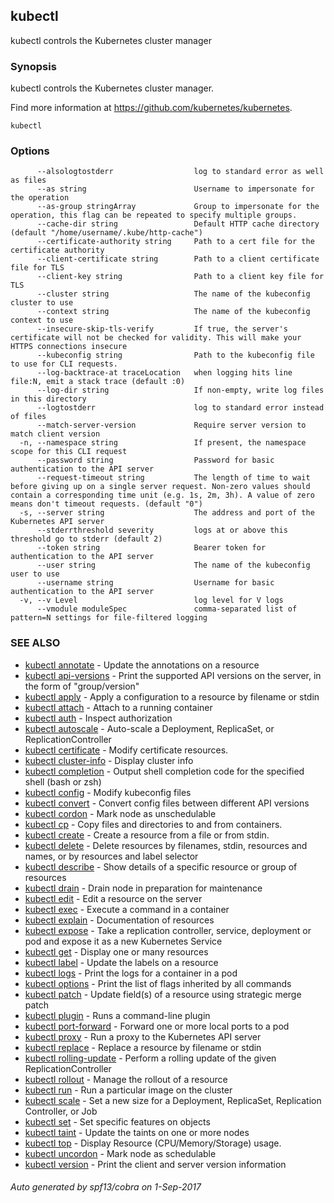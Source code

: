## kubectl

kubectl controls the Kubernetes cluster manager

### Synopsis


kubectl controls the Kubernetes cluster manager. 

Find more information at https://github.com/kubernetes/kubernetes.

```
kubectl
```

### Options

```
      --alsologtostderr                  log to standard error as well as files
      --as string                        Username to impersonate for the operation
      --as-group stringArray             Group to impersonate for the operation, this flag can be repeated to specify multiple groups.
      --cache-dir string                 Default HTTP cache directory (default "/home/username/.kube/http-cache")
      --certificate-authority string     Path to a cert file for the certificate authority
      --client-certificate string        Path to a client certificate file for TLS
      --client-key string                Path to a client key file for TLS
      --cluster string                   The name of the kubeconfig cluster to use
      --context string                   The name of the kubeconfig context to use
      --insecure-skip-tls-verify         If true, the server's certificate will not be checked for validity. This will make your HTTPS connections insecure
      --kubeconfig string                Path to the kubeconfig file to use for CLI requests.
      --log-backtrace-at traceLocation   when logging hits line file:N, emit a stack trace (default :0)
      --log-dir string                   If non-empty, write log files in this directory
      --logtostderr                      log to standard error instead of files
      --match-server-version             Require server version to match client version
  -n, --namespace string                 If present, the namespace scope for this CLI request
      --password string                  Password for basic authentication to the API server
      --request-timeout string           The length of time to wait before giving up on a single server request. Non-zero values should contain a corresponding time unit (e.g. 1s, 2m, 3h). A value of zero means don't timeout requests. (default "0")
  -s, --server string                    The address and port of the Kubernetes API server
      --stderrthreshold severity         logs at or above this threshold go to stderr (default 2)
      --token string                     Bearer token for authentication to the API server
      --user string                      The name of the kubeconfig user to use
      --username string                  Username for basic authentication to the API server
  -v, --v Level                          log level for V logs
      --vmodule moduleSpec               comma-separated list of pattern=N settings for file-filtered logging
```

### SEE ALSO
* [kubectl annotate](kubectl_annotate.md)	 - Update the annotations on a resource
* [kubectl api-versions](kubectl_api-versions.md)	 - Print the supported API versions on the server, in the form of "group/version"
* [kubectl apply](kubectl_apply.md)	 - Apply a configuration to a resource by filename or stdin
* [kubectl attach](kubectl_attach.md)	 - Attach to a running container
* [kubectl auth](kubectl_auth.md)	 - Inspect authorization
* [kubectl autoscale](kubectl_autoscale.md)	 - Auto-scale a Deployment, ReplicaSet, or ReplicationController
* [kubectl certificate](kubectl_certificate.md)	 - Modify certificate resources.
* [kubectl cluster-info](kubectl_cluster-info.md)	 - Display cluster info
* [kubectl completion](kubectl_completion.md)	 - Output shell completion code for the specified shell (bash or zsh)
* [kubectl config](kubectl_config.md)	 - Modify kubeconfig files
* [kubectl convert](kubectl_convert.md)	 - Convert config files between different API versions
* [kubectl cordon](kubectl_cordon.md)	 - Mark node as unschedulable
* [kubectl cp](kubectl_cp.md)	 - Copy files and directories to and from containers.
* [kubectl create](kubectl_create.md)	 - Create a resource from a file or from stdin.
* [kubectl delete](kubectl_delete.md)	 - Delete resources by filenames, stdin, resources and names, or by resources and label selector
* [kubectl describe](kubectl_describe.md)	 - Show details of a specific resource or group of resources
* [kubectl drain](kubectl_drain.md)	 - Drain node in preparation for maintenance
* [kubectl edit](kubectl_edit.md)	 - Edit a resource on the server
* [kubectl exec](kubectl_exec.md)	 - Execute a command in a container
* [kubectl explain](kubectl_explain.md)	 - Documentation of resources
* [kubectl expose](kubectl_expose.md)	 - Take a replication controller, service, deployment or pod and expose it as a new Kubernetes Service
* [kubectl get](kubectl_get.md)	 - Display one or many resources
* [kubectl label](kubectl_label.md)	 - Update the labels on a resource
* [kubectl logs](kubectl_logs.md)	 - Print the logs for a container in a pod
* [kubectl options](kubectl_options.md)	 - Print the list of flags inherited by all commands
* [kubectl patch](kubectl_patch.md)	 - Update field(s) of a resource using strategic merge patch
* [kubectl plugin](kubectl_plugin.md)	 - Runs a command-line plugin
* [kubectl port-forward](kubectl_port-forward.md)	 - Forward one or more local ports to a pod
* [kubectl proxy](kubectl_proxy.md)	 - Run a proxy to the Kubernetes API server
* [kubectl replace](kubectl_replace.md)	 - Replace a resource by filename or stdin
* [kubectl rolling-update](kubectl_rolling-update.md)	 - Perform a rolling update of the given ReplicationController
* [kubectl rollout](kubectl_rollout.md)	 - Manage the rollout of a resource
* [kubectl run](kubectl_run.md)	 - Run a particular image on the cluster
* [kubectl scale](kubectl_scale.md)	 - Set a new size for a Deployment, ReplicaSet, Replication Controller, or Job
* [kubectl set](kubectl_set.md)	 - Set specific features on objects
* [kubectl taint](kubectl_taint.md)	 - Update the taints on one or more nodes
* [kubectl top](kubectl_top.md)	 - Display Resource (CPU/Memory/Storage) usage.
* [kubectl uncordon](kubectl_uncordon.md)	 - Mark node as schedulable
* [kubectl version](kubectl_version.md)	 - Print the client and server version information

###### Auto generated by spf13/cobra on 1-Sep-2017
